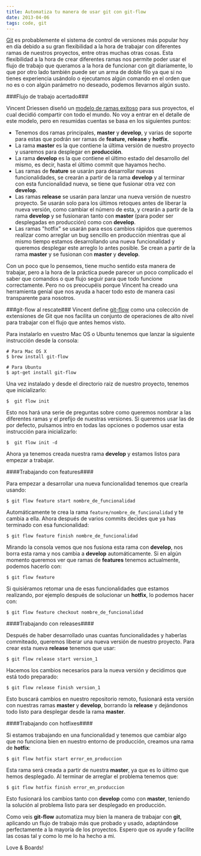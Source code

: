 ```yaml
---
title: Automatiza tu manera de usar git con git-flow
date: 2013-04-06
tags: code, git
---
```


<a href="http://git-scm.com/" target="_blank" title="Git">Git</a> es probablemente el sistema de control de versiones más popular hoy en día debido a su gran flexibilidad a la hora de trabajar con diferentes ramas de nuestros proyectos, entre otras muchas otras cosas. Esta flexibilidad a la hora de crear diferentes ramas nos permite poder usar el flujo de trabajo que queramos a la hora de funcionar con git diariamente, lo que por otro lado también puede ser un arma de doble filo ya que si no tienes experiencia usándolo o ejecutamos algún comando en el orden que no es o con algún parámetro no deseado, podemos llevarnos algún susto.

<!--more-->

###Flujo de trabajo acertado###

Vincent Driessen diseñó un <a href="http://nvie.com/posts/a-successful-git-branching-model/" target="_blank" title="Git">modelo de ramas exitoso</a> para sus proyectos, el cual decidió compartir con todo el mundo. No voy a entrar en el detalle de este modelo, pero en resumidas cuentas se basa en los siguientes puntos:

- Tenemos dos ramas principales, **master** y **develop**, y varias de soporte para estas que podrán ser ramas de **feature**, **release** y **hotfix**.
- La rama **master** es la que contiene la última versión de nuestro proyecto y usaremos para desplegar en **producción**.
- La rama **develop** es la que contiene el último estado del desarrollo del mismo, es decir, hasta el último commit que hayamos hecho.
- Las ramas de **feature** se usarán para desarrollar nuevas funcionalidades, se crearán a partir de la rama **develop** y al terminar con esta funcionalidad nueva, se tiene que fusionar otra vez con **develop**.
- Las ramas **release** se usarán para lanzar una nueva versión de nuestro proyecto. Se usarán solo para los últimos retoques antes de liberar la nueva versión, como cambiar el número de esta, y crearán a partir de la rama **develop** y se fusionaran tanto con **master** (para poder ser desplegadas en producción) como con **develop**.
- Las ramas "hotfix" se usarán para esos cambios rápidos que queremos realizar como arreglar un bug sencillo en producción mientras que al mismo tiempo estamos desarrollando una nueva funcionalidad y queremos desplegar este arreglo lo antes posible. Se crean a partir de la rama **master** y se fusionan con **master** y **develop**.

Con un poco que lo pensemos, tiene mucho sentido esta manera de trabajar, pero a la hora de la práctica puede parecer un poco complicado el saber que comandos o que flujo seguir para que todo funcione correctamente. Pero no os preocupéis porque Vincent ha creado una herramienta genial que nos ayuda a hacer todo esto de manera casi transparente para nosotros.

###git-flow al rescate###
Vincent define <a href="https://github.com/nvie/gitflow" target="_blank" title="git-flow">git-flow</a> como una colección de extensiones de Git que nos facilita un conjunto de operaciones de alto nivel para trabajar con el flujo que antes hemos visto.

Para instalarlo en vuestro Mac OS o Ubuntu tenemos que lanzar la siguiente instrucción desde la consola:

    # Para Mac OS X
    $ brew install git-flow

    # Para Ubuntu
    $ apt-get install git-flow

Una vez instalado y desde el directorio raiz de nuestro proyecto, tenemos que inicializarlo:

	$  git flow init

Esto nos hará una serie de preguntas sobre como queremos nombrar a las diferentes ramas y el prefijo de nuestras versiones. Si queremos usar las de por defecto, pulsamos intro en todas las opciones o podemos usar esta instrucción para inicializarlo:

	$  git flow init -d

Ahora ya tenemos creada nuestra rama **develop** y estamos listos para empezar a trabajar.

####Trabajando con features####

Para empezar a desarrollar una nueva funcionalidad tenemos que crearla usando:

	$ git flow feature start nombre_de_funcionalidad

Automáticamente te crea la rama <code>feature/nombre_de_funcionalidad</code> y te cambia a ella. Ahora después de varios commits decides que ya has terminado con esa funcionalidad:

	$ git flow feature finish nombre_de_funcionalidad

Mirando la consola vemos que nos fusiona esta rama con **develop**, nos borra esta rama y nos cambia a **develop** automáticamente. Si en algún momento queremos ver que ramas de **features** tenemos actualmente, podemos hacerlo con:

	$ git flow feature

Si quisiéramos retomar una de esas funcionalidades que estamos realizando, por ejemplo después de solucionar un **hotfix**, lo podemos hacer con:

	$ git flow feature checkout nombre_de_funcionalidad

####Trabajando con releases####

Después de haber desarrollado unas cuantas funcionalidades y haberlas commiteado, queremos liberar una nueva versión de nuestro proyecto. Para crear esta nueva **release** tenemos que usar:

	$ git flow release start version_1

Hacemos los cambios necesarios para la nueva versión y decidimos que está todo preparado:

	$ git flow release finish version_1

Esto buscará cambios en nuestro repositorio remoto, fusionará esta versión con nuestras ramas **master** y **develop**, borrando la **release** y dejándonos todo listo para desplegar desde la rama **master**.

####Trabajando con hotfixes####

Si estamos trabajando en una funcionalidad y tenemos que cambiar algo que no funciona bien en nuestro entorno de producción, creamos una rama de **hotfix**:

	$ git flow hotfix start error_en_produccion

Esta rama será creada a partir de nuestra **master**, ya que es lo último que hemos desplegado. Al terminar de arreglar el problema tenemos que:

	$ git flow hotfix finish error_en_produccion

Esto fusionará los cambios tanto con **develop** como con **master**, teniendo la solución al problema listo para ser desplegado en producción.

Como veis **git-flow** automatiza muy bien la manera de trabajar con **git**, aplicando un flujo de trabajo más que probado y usado, adaptándose perfectamente a la mayoría de los proyectos. Espero que os ayude y facilite las cosas tal y como lo me lo ha hecho a mi.

Love & Boards!

